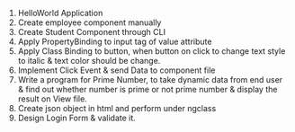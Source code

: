 1. HelloWorld Application
2. Create employee component manually
3. Create Student Component through CLI
4. Apply PropertyBinding to input tag of value attribute
5. Apply Class Binding to button, when button on click to change text style to italic & text color should be change.
6. Implement Click Event & send Data to component file
7. Write a program for Prime Number, to take dynamic data from end user & find out whether number is  prime or not prime number & display the result on View file.
8. Create json object in html and perform under ngclass
9. Design Login Form & validate it.
